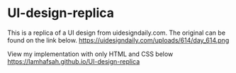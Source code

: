 # UI-design-replica

This is a replica of a UI design from uidesigndaily.com.  The original can be found on the link below.
https://uidesigndaily.com/uploads/614/day_614.png

View my implementation with only HTML and CSS below
https://Iamhafsah.github.io/UI-design-replica